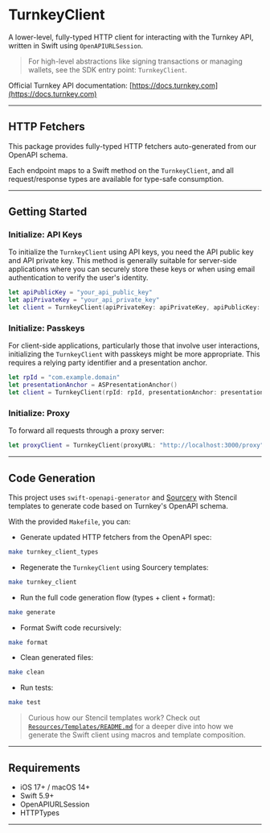 # TurnkeyClient

A lower-level, fully-typed HTTP client for interacting with the Turnkey API, written in Swift using `OpenAPIURLSession`.

> For high-level abstractions like signing transactions or managing wallets, see the SDK entry point: `TurnkeyClient`.

Official Turnkey API documentation: [https://docs.turnkey.com](https://docs.turnkey.com)

---

## HTTP Fetchers

This package provides fully-typed HTTP fetchers auto-generated from our OpenAPI schema.

Each endpoint maps to a Swift method on the `TurnkeyClient`, and all request/response types are available for type-safe consumption.

---

## Getting Started

### Initialize: API Keys

To initialize the `TurnkeyClient` using API keys, you need the API public key and API private key. This method is generally suitable for server-side applications where you can securely store these keys or when using email authentication to verify the user's identity.

```swift
let apiPublicKey = "your_api_public_key"
let apiPrivateKey = "your_api_private_key"
let client = TurnkeyClient(apiPrivateKey: apiPrivateKey, apiPublicKey: apiPublicKey)
```

### Initialize: Passkeys

For client-side applications, particularly those that involve user interactions, initializing the `TurnkeyClient` with passkeys might be more appropriate. This requires a relying party identifier and a presentation anchor.

```swift
let rpId = "com.example.domain"
let presentationAnchor = ASPresentationAnchor()
let client = TurnkeyClient(rpId: rpId, presentationAnchor: presentationAnchor)
```

### Initialize: Proxy

To forward all requests through a proxy server:

```swift
let proxyClient = TurnkeyClient(proxyURL: "http://localhost:3000/proxy")
```

---

## Code Generation

This project uses `swift-openapi-generator` and [Sourcery](https://github.com/krzysztofzablocki/Sourcery) with Stencil templates to generate code based on Turnkey's OpenAPI schema.

With the provided `Makefile`, you can:

* Generate updated HTTP fetchers from the OpenAPI spec:

```bash
make turnkey_client_types
```
* Regenerate the `TurnkeyClient` using Sourcery templates:

```bash
make turnkey_client
```
* Run the full code generation flow (types + client + format):

```bash
make generate
```
* Format Swift code recursively:

```bash
make format
```
* Clean generated files:

```bash
make clean
```
* Run tests:

```bash
make test
```

> Curious how our Stencil templates work? Check out [`Resources/Templates/README.md`](Resources/Templates/README.md) for a deeper dive into how we generate the Swift client using macros and template composition.

---

## Requirements

* iOS 17+ / macOS 14+
* Swift 5.9+
* OpenAPIURLSession
* HTTPTypes

---
